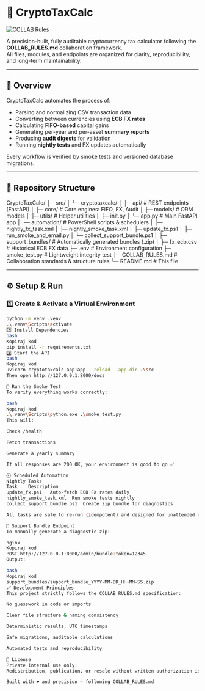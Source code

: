# 🧮 CryptoTaxCalc

[![COLLAB Rules](https://img.shields.io/badge/Collab_Rules-Active-brightgreen)](./COLLAB_RULES.md)

A precision-built, fully auditable cryptocurrency tax calculator following the **COLLAB_RULES.md** collaboration framework.  
All files, modules, and endpoints are organized for clarity, reproducibility, and long-term maintainability.

---

## 🚀 Overview

CryptoTaxCalc automates the process of:
- Parsing and normalizing CSV transaction data  
- Converting between currencies using **ECB FX rates**  
- Calculating **FIFO-based** capital gains  
- Generating per-year and per-asset **summary reports**  
- Producing **audit digests** for validation  
- Running **nightly tests** and FX updates automatically  

Every workflow is verified by smoke tests and versioned database migrations.

---

## 🧩 Repository Structure

CryptoTaxCalc/
├─ src/
│ └─ cryptotaxcalc/
│ ├─ api/ # REST endpoints (FastAPI)
│ ├─ core/ # Core engines: FIFO, FX, Audit
│ ├─ models/ # ORM models
│ ├─ utils/ # Helper utilities
│ ├─ init.py
│ └─ app.py # Main FastAPI app
│
├─ automation/ # PowerShell scripts & schedulers
│ ├─ nightly_fx_task.xml
│ ├─ nightly_smoke_task.xml
│ ├─ update_fx.ps1
│ ├─ run_smoke_and_email.py
│ └─ collect_support_bundle.ps1
│
├─ support_bundles/ # Automatically generated bundles (.zip)
│
├─ fx_ecb.csv # Historical ECB FX data
├─ .env # Environment configuration
├─ smoke_test.py # Lightweight integrity test
├─ COLLAB_RULES.md # Collaboration standards & structure rules
└─ README.md # This file

---

## ⚙️ Setup & Run

### 1️⃣ Create & Activate a Virtual Environment
```bash
python -m venv .venv
.\.venv\Scripts\activate
2️⃣ Install Dependencies
bash
Kopiraj kod
pip install -r requirements.txt
3️⃣ Start the API
bash
Kopiraj kod
uvicorn cryptotaxcalc.app:app --reload --app-dir .\src
Then open http://127.0.0.1:8000/docs

🧪 Run the Smoke Test
To verify everything works correctly:

bash
Kopiraj kod
.\.venv\Scripts\python.exe .\smoke_test.py
This will:

Check /health

Fetch transactions

Generate a yearly summary

If all responses are 200 OK, your environment is good to go ✅

🕗 Scheduled Automation
Nightly Tasks
Task	Description
update_fx.ps1	Auto-fetch ECB FX rates daily
nightly_smoke_task.xml	Run smoke tests nightly
collect_support_bundle.ps1	Create zip bundle for diagnostics

All tasks are safe to re-run (idempotent) and designed for unattended operation.

🧰 Support Bundle Endpoint
To manually generate a diagnostic zip:

nginx
Kopiraj kod
POST http://127.0.0.1:8000/admin/bundle?token=12345
Output:

bash
Kopiraj kod
support_bundles/support_bundle_YYYY-MM-DD_HH-MM-SS.zip
🪄 Development Principles
This project strictly follows the COLLAB_RULES.md specification:

No guesswork in code or imports

Clear file structure & naming consistency

Deterministic results, UTC timestamps

Safe migrations, auditable calculations

Automated tests and reproducibility

🪪 License
Private internal use only.
Redistribution, publication, or resale without written authorization is prohibited.

Built with ❤️ and precision — following COLLAB_RULES.md